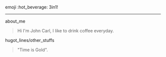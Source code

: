 emoji :hot_beverage: 3in1!
***
about_me
>  Hi I'm John Carl, I like to drink coffee everyday.

hugot_lines/other_stuffs
> "Time is Gold".
